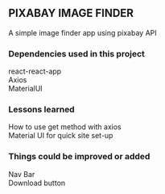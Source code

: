 ## PIXABAY IMAGE FINDER
A simple image finder app using pixabay API

### Dependencies used in this project
react-react-app<br/>
Axios<br/>
MaterialUI

### Lessons learned
How to use get method with axios<br/>
Material UI for quick site set-up

### Things could be improved or added
Nav Bar<br/>
Download button
